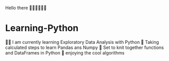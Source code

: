 Hello there 🖐🏾🖐🏾🖐🏾

# Learning-Python
🧞‍♀️ I am currently learning Exploratory Data Analysis with Python
👢 Taking calculated steps to learn Pandas ans Numpy
🧶 Set to knit together functions and DataFrames in  Python
🐒 enjoying the cool algorithms
